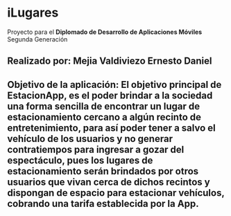 # iLugares
Proyecto para el **Diplomado de Desarrollo de Aplicaciones Móviles** Segunda Generación
  ## Realizado por: Mejia Valdiviezo Ernesto Daniel
  ## Objetivo de la aplicación: El objetivo principal de EstacionApp, es el poder brindar a la sociedad una forma sencilla de encontrar un lugar de estacionamiento cercano a algún recinto de entretenimiento, para así poder tener a salvo el vehículo de los usuarios  y no generar contratiempos para ingresar a gozar del espectáculo, pues los lugares de estacionamiento serán brindados por otros usuarios que vivan cerca de dichos recintos y dispongan de espacio para estacionar vehículos, cobrando una tarifa establecida por la App. 
